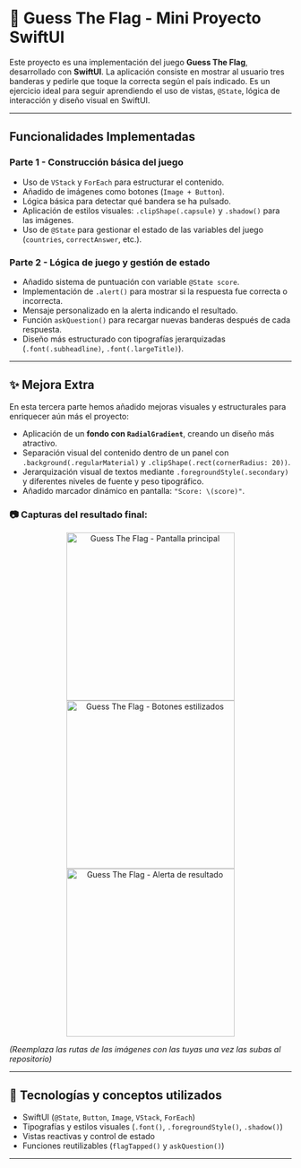 # 🎌 Guess The Flag - Mini Proyecto SwiftUI

Este proyecto es una implementación del juego **Guess The Flag**, desarrollado con **SwiftUI**. La aplicación consiste en mostrar al usuario tres banderas y pedirle que toque la correcta según el país indicado. Es un ejercicio ideal para seguir aprendiendo el uso de vistas, `@State`, lógica de interacción y diseño visual en SwiftUI.

---

##  Funcionalidades Implementadas

### Parte 1 - Construcción básica del juego
- Uso de `VStack` y `ForEach` para estructurar el contenido.
- Añadido de imágenes como botones (`Image + Button`).
- Lógica básica para detectar qué bandera se ha pulsado.
- Aplicación de estilos visuales: `.clipShape(.capsule)` y `.shadow()` para las imágenes.
- Uso de `@State` para gestionar el estado de las variables del juego (`countries`, `correctAnswer`, etc.).

### Parte 2 - Lógica de juego y gestión de estado
- Añadido sistema de puntuación con variable `@State score`.
- Implementación de `.alert()` para mostrar si la respuesta fue correcta o incorrecta.
- Mensaje personalizado en la alerta indicando el resultado.
- Función `askQuestion()` para recargar nuevas banderas después de cada respuesta.
- Diseño más estructurado con tipografías jerarquizadas (`.font(.subheadline)`, `.font(.largeTitle)`).

---

## ✨ Mejora Extra

En esta tercera parte hemos añadido mejoras visuales y estructurales para enriquecer aún más el proyecto:

- Aplicación de un **fondo con `RadialGradient`**, creando un diseño más atractivo.
- Separación visual del contenido dentro de un panel con `.background(.regularMaterial)` y `.clipShape(.rect(cornerRadius: 20))`.
- Jerarquización visual de textos mediante `.foregroundStyle(.secondary)` y diferentes niveles de fuente y peso tipográfico.
- Añadido marcador dinámico en pantalla: `"Score: \(score)"`.

### 📷 Capturas del resultado final:
<p align="center">
  <img src="GuessTheFlag_1.png" alt="Guess The Flag - Pantalla principal" width="300"/>
  <img src="GuessTheFlag_2.png" alt="Guess The Flag - Botones estilizados" width="300"/>
  <img src="GuessTheFlag_3.png" alt="Guess The Flag - Alerta de resultado" width="300"/>
</p>

*(Reemplaza las rutas de las imágenes con las tuyas una vez las subas al repositorio)*

---

## 📌 Tecnologías y conceptos utilizados

- SwiftUI (`@State`, `Button`, `Image`, `VStack`, `ForEach`)
- Tipografías y estilos visuales (`.font()`, `.foregroundStyle()`, `.shadow()`)
- Vistas reactivas y control de estado
- Funciones reutilizables (`flagTapped()` y `askQuestion()`)

---

